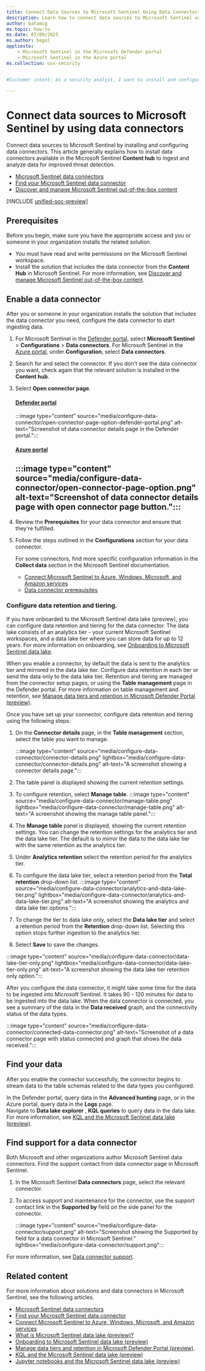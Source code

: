 ```yaml
---
title: Connect Data Sources to Microsoft Sentinel Using Data Connectors
description: Learn how to connect data sources to Microsoft Sentinel using data connectors for improved threat detection.
author: batamig
ms.topic: how-to
ms.date: 07/09/2025
ms.author: bagol
appliesto:
    - Microsoft Sentinel in the Microsoft Defender portal
    - Microsoft Sentinel in the Azure portal
ms.collection: usx-security


#Customer intent: As a security analyst, I want to install and configure data connectors in my SIEM platform so that I can ingest and analyze data from various sources for threat detection and response.

---
```


# Connect data sources to Microsoft Sentinel by using data connectors

Connect data sources to Microsoft Sentinel by installing and configuring data connectors. This article generally explains how to install data connectors available in the Microsoft Sentinel **Content hub** to ingest and analyze data for improved threat detection.

- [Microsoft Sentinel data connectors](connect-data-sources.md)
- [Find your Microsoft Sentinel data connector](data-connectors-reference.md)
- [Discover and manage Microsoft Sentinel out-of-the-box content](sentinel-solutions-deploy.md)

[!INCLUDE [unified-soc-preview](includes/unified-soc-preview.md)]

## Prerequisites

Before you begin, make sure you have the appropriate access and you or someone in your organization installs the related solution.

- You must have read and write permissions on the Microsoft Sentinel workspace.
- Install the solution that includes the data connector from the **Content Hub** in Microsoft Sentinel. For more information, see [Discover and manage Microsoft Sentinel out-of-the-box content](sentinel-solutions-deploy.md).


## Enable a data connector

After you or someone in your organization installs the solution that includes the data connector you need, configure the data connector to start ingesting data.

1. For Microsoft Sentinel in the [Defender portal](https://security.microsoft.com/), select **Microsoft Sentinel** > **Configurations** > **Data connectors**. For Microsoft Sentinel in the [Azure portal](https://portal.azure.com), under **Configuration**, select **Data connectors**.

1. Search for and select the connector. If you don't see the data connector you want, check again that the relevant solution is installed in the **Content hub**.

1. Select **Open connector page**.  

   #### [Defender portal](#tab/defender-portal)
   :::image type="content" source="media/configure-data-connector/open-connector-page-option-defender-portal.png" alt-text="Screenshot of data connector details page in the Defender portal.":::
   #### [Azure portal](#tab/azure-portal)
   :::image type="content" source="media/configure-data-connector/open-connector-page-option.png" alt-text="Screenshot of data connector details page with open connector page button.":::
   ---

1. Review the **Prerequisites** for your data connector and ensure that they're fulfilled.

1. Follow the steps outlined in the **Configurations** section for your data connector.
  
   For some connectors, find more specific configuration information in the **Collect data** section in the Microsoft Sentinel documentation.

   - [Connect Microsoft Sentinel to Azure, Windows, Microsoft, and Amazon services](connect-azure-windows-microsoft-services.md)
   - [Data connector prerequisites](data-connectors-reference.md#windows-security-events-via-ama)
  
### Configure data retention and tiering.
   
If you have onboarded to the Microsoft Sentinel data lake (preview), you can configure data retention and tiering for the data connector. The data lake consists of an analytics tier - your current Microsoft Sentinel workspaces, and a data lake tier where you can store data for up to 12 years. For more information on onboarding, see [Onboarding to Microsoft Sentinel data lake](graph/sentinel-lake-onboarding.md). 

When you enable a connector, by default the data is sent to the analytics tier and mirrored in the data lake tier. Configure data retention in each tier or send the data only to the data lake tier. Retention and tiering are managed from the connector setup pages, or using the **Table management** page in the Defender portal. For more information on table management and retention, see [Manage data tiers and retention in Microsoft Defender Portal (preview)](manage-data-overview.md). 

Once you have set up your connector, configure data retention and tiering using the following steps:

1. On the **Connector details** page, in the **Table management** section, select the table you want to manage.

    :::image type="content" source="media/configure-data-connector/connector-details.png"  lightbox="media/configure-data-connector/connector-details.png" alt-text="A screenshot showing a connector details page.":::

1. The table panel is displayed showing the current retention settings. 
1. To configure retention, select **Manage table**.
    :::image type="content" source="media/configure-data-connector/manage-table.png" lightbox="media/configure-data-connector/manage-table.png" alt-text="A screenshot showing the manage table panel.":::

1. The **Manage table** panel is displayed, showing the current retention settings. You can change the retention settings for the analytics tier and the data lake tier. The default is to mirror the data to the data lake tier with the same retention as the analytics tier. 
1. Under **Analytics retention** select the retention period for the analytics tier. 
1. To configure the data lake tier, select a retention period from the **Total retention** drop-down list. 
    :::image type="content" source="media/configure-data-connector/analytics-and-data-lake-tier.png" lightbox="media/configure-data-connector/analytics-and-data-lake-tier.png" alt-text="A screenshot showing the analytics and data lake tier options.":::

1. To change the tier to data lake only, select the **Data lake tier** and select a retention period from the **Retention** drop-down list. Selecting this option stops further ingestion to the analytics tier.

1. Select **Save** to save the changes.

:::image type="content" source="media/configure-data-connector/data-lake-tier-only.png" lightbox="media/configure-data-connector/data-lake-tier-only.png" alt-text="A screenshot showing the data lake tier retention only option.":::


After you configure the data connector, it might take some time for the data to be ingested into Microsoft Sentinel. It takes 90 - 120 minutes for data to be ingested into the data lake. When the data connector is connected, you see a summary of the data in the **Data received** graph, and the connectivity status of the data types.  

   :::image type="content" source="media/configure-data-connector/connected-data-connector.png" alt-text="Screenshot of a data connector page with status connected and graph that shows the data received.":::

## Find your data

After you enable the connector successfully, the connector begins to stream data to the table schemas related to the data types you configured.

In the Defender portal, query data in the **Advanced hunting** page, or in the Azure portal, query data in the **Logs** page.  
Navigate to **Data lake explorer** , **KQL queries** to query data in the data lake. For more information, see [KQL and the Microsoft Sentinel data lake (preview)](graph/kql-overview.md).

## Find support for a data connector

Both Microsoft and other organizations author Microsoft Sentinel data connectors. Find the support contact from data connector page in Microsoft Sentinel.

1. In the Microsoft Sentinel **Data connectors** page, select the relevant connector.
1. To access support and maintenance for the connector, use the support contact link in the **Supported by** field on the side panel for the connector. 

   :::image type="content" source="media/configure-data-connector/support.png" alt-text="Screenshot showing the Supported by field for a data connector in Microsoft Sentinel." lightbox="media/configure-data-connector/support.png":::  

For more information, see [Data connector support](connect-data-sources.md#data-connector-support).

## Related content

For more information about solutions and data connectors in Microsoft Sentinel, see the following articles.

- [Microsoft Sentinel data connectors](connect-data-sources.md)
- [Find your Microsoft Sentinel data connector](data-connectors-reference.md)
- [Connect Microsoft Sentinel to Azure, Windows, Microsoft, and Amazon services](connect-azure-windows-microsoft-services.md)
- [What is Microsoft Sentinel data lake (preview)?](graph/sentinel-lake-overview.md)
- [Onboarding to Microsoft Sentinel data lake (preview)](graph/sentinel-lake-onboarding.md)
- [Manage data tiers and retention in Microsoft Defender Portal (preview)](manage-data-overview.md). 
- [KQL and the Microsoft Sentinel data lake (preview)](graph/kql-overview.md)
- [Jupyter notebooks and the Microsoft Sentinel data lake (preview)](graph/notebooks-overview.md)

